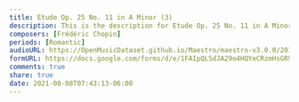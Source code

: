 ```yaml
---
title: Etude Op. 25 No. 11 in A Minor (3)
description: This is the description for Etude Op. 25 No. 11 in A Minor by Frédéric Chopin
composers: [Frédéric Chopin]
periods: [Romantic]
audioURL: https://OpenMusicDataset.github.io/Maestro/maestro-v3.0.0/2011/MIDI-Unprocessed_13_R1_2011_MID--AUDIO_R1-D5_03_Track03_wav.midi
formURL: https://docs.google.com/forms/d/e/1FAIpQLSdJA29o4HQYeCRzmHsGR9-maGjzbQnzMJIrMIdg0jbhHCiNEQ/viewform
comments: true
share: true
date: 2021-08-08T07:43:13-06:00
---
```

